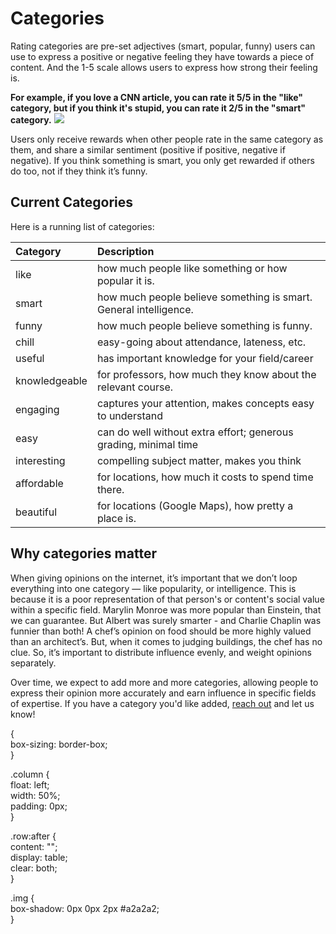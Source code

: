 # Categories

Rating categories are pre-set adjectives \(smart, popular, funny\) users can use to express a positive or negative feeling they have towards a piece of content. And the 1-5 scale allows users to express how strong their feeling is.

 **For example, if you love a CNN article, you can rate it 5/5 in the "like" category, but if you think it's stupid, you can rate it 2/5 in the "smart" category.** ![](https://github.com/Yup-io/yup_docs/tree/24938ac610bbd465109806ec69fb9e97054f2399/media/categories.png)

Users only receive rewards when other people rate in the same category as them, and share a similar sentiment \(positive if positive, negative if negative\). If you think something is smart, you only get rewarded if others do too, not if they think it’s funny.

## Current Categories

Here is a running list of categories:

| Category | Description |
| :--- | :--- |
| like | how much people like something or how popular it is. |
| smart | how much people believe something is smart. General intelligence. |
| funny | how much people believe something is funny. |
| chill | easy-going about attendance, lateness, etc. |
| useful | has important knowledge for your field/career |
| knowledgeable | for professors, how much they know about the relevant course. |
| engaging | captures your attention, makes concepts easy to understand |
| easy | can do well without extra effort; generous grading, minimal time |
| interesting | compelling subject matter, makes you think |
| affordable | for locations, how much it costs to spend time there. |
| beautiful | for locations \(Google Maps\), how pretty a place is. |

## Why categories matter

When giving opinions on the internet, it’s important that we don’t loop everything into one category — like popularity, or intelligence. This is because it is a poor representation of that person's or content's social value within a specific field. Marylin Monroe was more popular than Einstein, that we can guarantee. But Albert was surely smarter - and Charlie Chaplin was funnier than both! A chef’s opinion on food should be more highly valued than an architect’s. But, when it comes to judging buildings, the chef has no clue. So, it’s important to distribute influence evenly, and weight opinions separately.

Over time, we expect to add more and more categories, allowing people to express their opinion more accurately and earn influence in specific fields of expertise. If you have a category you'd like added, [reach out](mailto:community@yup.io) and let us know!

  
{  
  box-sizing: border-box;  
}  
  
.column {  
  float: left;  
  width: 50%;  
  padding: 0px;  
}  
  
.row:after {  
  content: "";  
  display: table;  
  clear: both;  
}  
  
.img {  
  box-shadow: 0px 0px 2px \#a2a2a2;  
}  


